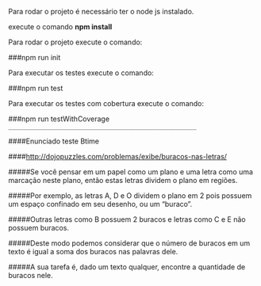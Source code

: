 Para rodar o projeto é necessário ter o node js instalado.

execute o comando **npm install**

Para rodar o projeto execute o comando:

###npm run init

Para executar os testes execute o comando:

###npm run test

Para executar os testes com cobertura execute o comando:

###npm run testWithCoverage
`_____________________________________________________`

####Enunciado teste Btime

####http://dojopuzzles.com/problemas/exibe/buracos-nas-letras/

#####Se você pensar em um papel como um plano e uma letra como uma marcação neste plano, então estas letras dividem o plano em regiões.

#####Por exemplo, as letras A, D e O dividem o plano em 2 pois possuem um espaço confinado em seu desenho, ou um “buraco”.

#####Outras letras como B possuem 2 buracos e letras como C e E não possuem buracos.

#####Deste modo podemos considerar que o número de buracos em um texto é igual a soma dos buracos nas palavras dele.

#####A sua tarefa é, dado um texto qualquer, encontre a quantidade de buracos nele.
